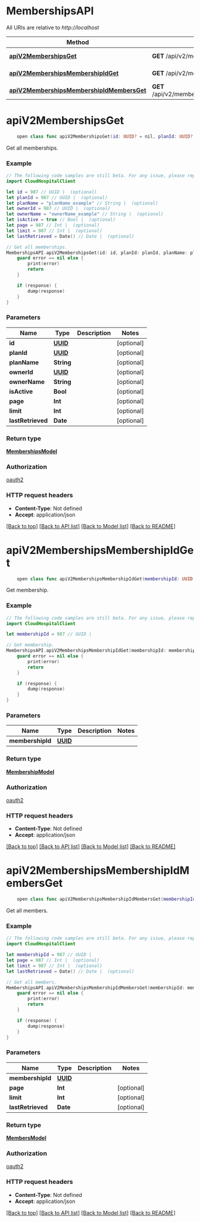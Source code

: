 # MembershipsAPI

All URIs are relative to *http://localhost*

Method | HTTP request | Description
------------- | ------------- | -------------
[**apiV2MembershipsGet**](MembershipsAPI.md#apiv2membershipsget) | **GET** /api/v2/memberships | Get all memberships.
[**apiV2MembershipsMembershipIdGet**](MembershipsAPI.md#apiv2membershipsmembershipidget) | **GET** /api/v2/memberships/{membershipId} | Get membership.
[**apiV2MembershipsMembershipIdMembersGet**](MembershipsAPI.md#apiv2membershipsmembershipidmembersget) | **GET** /api/v2/memberships/{membershipId}/members | Get all members.


# **apiV2MembershipsGet**
```swift
    open class func apiV2MembershipsGet(id: UUID? = nil, planId: UUID? = nil, planName: String? = nil, ownerId: UUID? = nil, ownerName: String? = nil, isActive: Bool? = nil, page: Int? = nil, limit: Int? = nil, lastRetrieved: Date? = nil, completion: @escaping (_ data: MembershipsModel?, _ error: Error?) -> Void)
```

Get all memberships.

### Example 
```swift
// The following code samples are still beta. For any issue, please report via http://github.com/OpenAPITools/openapi-generator/issues/new
import CloudHospitalClient

let id = 987 // UUID |  (optional)
let planId = 987 // UUID |  (optional)
let planName = "planName_example" // String |  (optional)
let ownerId = 987 // UUID |  (optional)
let ownerName = "ownerName_example" // String |  (optional)
let isActive = true // Bool |  (optional)
let page = 987 // Int |  (optional)
let limit = 987 // Int |  (optional)
let lastRetrieved = Date() // Date |  (optional)

// Get all memberships.
MembershipsAPI.apiV2MembershipsGet(id: id, planId: planId, planName: planName, ownerId: ownerId, ownerName: ownerName, isActive: isActive, page: page, limit: limit, lastRetrieved: lastRetrieved) { (response, error) in
    guard error == nil else {
        print(error)
        return
    }

    if (response) {
        dump(response)
    }
}
```

### Parameters

Name | Type | Description  | Notes
------------- | ------------- | ------------- | -------------
 **id** | [**UUID**](.md) |  | [optional] 
 **planId** | [**UUID**](.md) |  | [optional] 
 **planName** | **String** |  | [optional] 
 **ownerId** | [**UUID**](.md) |  | [optional] 
 **ownerName** | **String** |  | [optional] 
 **isActive** | **Bool** |  | [optional] 
 **page** | **Int** |  | [optional] 
 **limit** | **Int** |  | [optional] 
 **lastRetrieved** | **Date** |  | [optional] 

### Return type

[**MembershipsModel**](MembershipsModel.md)

### Authorization

[oauth2](../README.md#oauth2)

### HTTP request headers

 - **Content-Type**: Not defined
 - **Accept**: application/json

[[Back to top]](#) [[Back to API list]](../README.md#documentation-for-api-endpoints) [[Back to Model list]](../README.md#documentation-for-models) [[Back to README]](../README.md)

# **apiV2MembershipsMembershipIdGet**
```swift
    open class func apiV2MembershipsMembershipIdGet(membershipId: UUID, completion: @escaping (_ data: MembershipModel?, _ error: Error?) -> Void)
```

Get membership.

### Example 
```swift
// The following code samples are still beta. For any issue, please report via http://github.com/OpenAPITools/openapi-generator/issues/new
import CloudHospitalClient

let membershipId = 987 // UUID | 

// Get membership.
MembershipsAPI.apiV2MembershipsMembershipIdGet(membershipId: membershipId) { (response, error) in
    guard error == nil else {
        print(error)
        return
    }

    if (response) {
        dump(response)
    }
}
```

### Parameters

Name | Type | Description  | Notes
------------- | ------------- | ------------- | -------------
 **membershipId** | [**UUID**](.md) |  | 

### Return type

[**MembershipModel**](MembershipModel.md)

### Authorization

[oauth2](../README.md#oauth2)

### HTTP request headers

 - **Content-Type**: Not defined
 - **Accept**: application/json

[[Back to top]](#) [[Back to API list]](../README.md#documentation-for-api-endpoints) [[Back to Model list]](../README.md#documentation-for-models) [[Back to README]](../README.md)

# **apiV2MembershipsMembershipIdMembersGet**
```swift
    open class func apiV2MembershipsMembershipIdMembersGet(membershipId: UUID, page: Int? = nil, limit: Int? = nil, lastRetrieved: Date? = nil, completion: @escaping (_ data: MembersModel?, _ error: Error?) -> Void)
```

Get all members.

### Example 
```swift
// The following code samples are still beta. For any issue, please report via http://github.com/OpenAPITools/openapi-generator/issues/new
import CloudHospitalClient

let membershipId = 987 // UUID | 
let page = 987 // Int |  (optional)
let limit = 987 // Int |  (optional)
let lastRetrieved = Date() // Date |  (optional)

// Get all members.
MembershipsAPI.apiV2MembershipsMembershipIdMembersGet(membershipId: membershipId, page: page, limit: limit, lastRetrieved: lastRetrieved) { (response, error) in
    guard error == nil else {
        print(error)
        return
    }

    if (response) {
        dump(response)
    }
}
```

### Parameters

Name | Type | Description  | Notes
------------- | ------------- | ------------- | -------------
 **membershipId** | [**UUID**](.md) |  | 
 **page** | **Int** |  | [optional] 
 **limit** | **Int** |  | [optional] 
 **lastRetrieved** | **Date** |  | [optional] 

### Return type

[**MembersModel**](MembersModel.md)

### Authorization

[oauth2](../README.md#oauth2)

### HTTP request headers

 - **Content-Type**: Not defined
 - **Accept**: application/json

[[Back to top]](#) [[Back to API list]](../README.md#documentation-for-api-endpoints) [[Back to Model list]](../README.md#documentation-for-models) [[Back to README]](../README.md)

